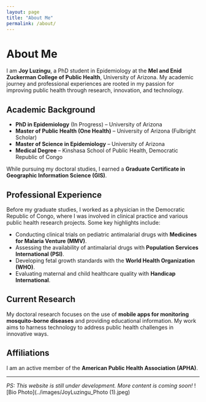 ```yaml
---
layout: page
title: "About Me"
permalink: /about/
---
```


# About Me

I am **Joy Luzingu**, a PhD student in Epidemiology at the **Mel and Enid Zuckerman College of Public Health**, University of Arizona. My academic journey and professional experiences are rooted in my passion for improving public health through research, innovation, and technology.

## Academic Background
- **PhD in Epidemiology** (In Progress) – University of Arizona
- **Master of Public Health (One Health)** – University of Arizona (Fulbright Scholar)
- **Master of Science in Epidemiology** – University of Arizona
- **Medical Degree** – Kinshasa School of Public Health, Democratic Republic of Congo

While pursuing my doctoral studies, I earned a **Graduate Certificate in Geographic Information Science (GIS)**.

## Professional Experience
Before my graduate studies, I worked as a physician in the Democratic Republic of Congo, where I was involved in clinical practice and various public health research projects. Some key highlights include:
- Conducting clinical trials on pediatric antimalarial drugs with **Medicines for Malaria Venture (MMV)**.
- Assessing the availability of antimalarial drugs with **Population Services International (PSI)**.
- Developing fetal growth standards with the **World Health Organization (WHO)**.
- Evaluating maternal and child healthcare quality with **Handicap International**.

## Current Research
My doctoral research focuses on the use of **mobile apps for monitoring mosquito-borne diseases** and providing educational information. My work aims to harness technology to address public health challenges in innovative ways.

## Affiliations
I am an active member of the **American Public Health Association (APHA)**.

---

*PS: This website is still under development. More content is coming soon!*
![Bio Photo](../images/JoyLuzingu_Photo (1).jpeg)
